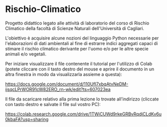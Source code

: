 # Rischio-Climatico

Progetto didattico legato alle attività di laboratorio del corso di Rischio Climatico della facoltà di Scienze Naturali 
dell'Università di Cagliari.

L'obiettivo è acquisire alcune nozioni del linguaggio Python necessarie per l'elaborazioni di dati ambientali al fine di estrarre 
indici aggregati capaci di stimare il rischio climatico derivante per l'uomo e/o per le altre specie animali e/o vegetali.

Per iniziare visualizzare il file contenente il tutorial per l'utilizzo di Colab (potete cliccare con il tasto destro del mouse e aprire il documento in un altra finestra in modo da visualizzarla assieme a questa):

https://docs.google.com/document/d/110UfI7xbqAtvNeDM-ijsqcLPrWOR91cW82ERO_rn-wk/edit?ts=607023ea

Il file da scaricare relativo alla prima lezione lo trovate all’indirizzo (cliccate con tasto destro e salvate il file sul vostro PC):  

https://colab.research.google.com/drive/1TWiCUWd9rkeGRBvRqdjCLdKv6u0kbaFA?usp=sharing

